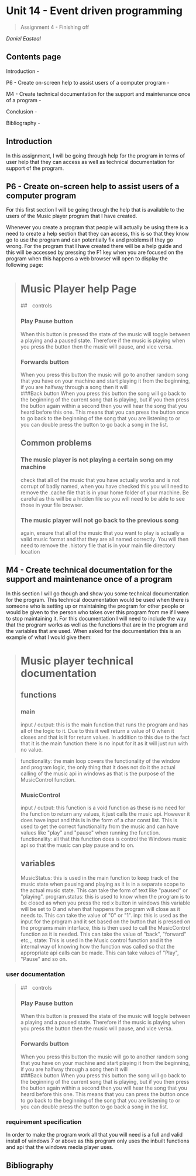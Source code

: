 # **Unit 14 - Event driven programming**

> Assignment 4 - Finishing off

_Daniel Easteal_

<div style="page-break-after: always;"></div>

## Contents page 

Introduction - 

P6 - Create on-screen help to assist users of a computer program - 

M4 - Create technical documentation for the support and maintenance once of a program - 

Conclusion - 

Bibliography - 

<div style="page-break-after: always;"></div>

## Introduction

In this assignment, I will be going through help for the program in terms of user help that they can access as well as technical documentation for support of the program.  

## P6 - Create on-screen help to assist users of a computer program

For this first section I will be going through the help that is available to the users of the Music player program that I have created.  

Whenever you create a program that people will actually be using there is a need to create a help section that they can access, this is so that they know go to use the program and can potentially fix and problems if they go wrong. For the program that I have created there will be a help guide and this will be accessed by pressing the F1 key when you are focused on the program when this happens a web browser will open to display the following page:

> # Music Player help Page
> ##　controls
> ### Play Pause button
> When this button is pressed the state of the music will toggle between a playing and a paused state. Therefore if the music is playing when you press the button then the music will pause, and vice versa. 
> ### Forwards button
> When you press this button the music will go to another random song that you have on your machine and start playing it from the beginning, if you are halfway through a song then it will  
> ###Back button
> When you press this button the song will go back to the beginning of the current song that is playing, but if you then press the button again within a second then you will hear the song that you heard before this one. This means that you can press the button once to go back to the beginning of the song that you are listening to or you can double press the button to go back a song in the list. 
> ## Common problems
> ### The music player is not playing a certain song on my machine
> check that all of the music that you have actually works and is not corrupt of badly named, when you have checked this you will need to remove the .cache file that is in your home folder of your machine. Be careful as this will be a hidden file so you will need to be able to see those in your file browser. 
> ### The music player will not go back to the previous song 
> again, ensure that all of the music that you want to play is actually a valid music format and that they are all named correctly. You will then need to remove the .history file that is in your main file directory location   

## M4 - Create technical documentation for the support and maintenance once of a program
In this section I will go though and show you some technical documentation for the program. This technical documentation would be used when there is someone who is setting up or maintaining the program for other people or would be given to the person who takes over this program from me if I were to stop maintaining it. For this documentation I will need to include the way that the program works as well as the functions that are in the program and the variables that are used. When asked for the documentation this is an example of what I would give them:

> # Music player technical documentation
> ## functions
> ### main
> input / output: this is the main function that runs the program and has all of the logic to it. Due to this it well return a value of 0 when it closes and that is it for return values. In addition to this due to the fact that it is the main function there is no input for it as it will just run with no value. 

> functionality: the main loop covers the functionality of the window and program logic, the only thing that it does not do it the actual calling of the music api in windows as that is the purpose of the MusicControl function.  
> ### MusicControl
> input / output: this function is a void function as these is no need for the function to return any values, it just calls the music api. However it does have input and this is in the form of a char const list. This is used to get the correct functionality from the music and can have values like "play" and "pause" when running the function. 
> functionality: all that this function does is control the Windows music api so that the music can play pause and to on. 
> ## variables
> MusicStatus: this is used in the main function to keep track of the music state when pausing and playing as it is in a separate scope to the actual music state. This can take the form of text like "paused" or "playing".
> program.status: this is used to know when the program is to be closed as when you press the red x button in windows this variable will be set to 0 and when that happens the program will close as it needs to. This can take the value of "0" or "1". 
> inp: this is used as the input for the program and it set based on the button that is pressed on the programs main interface, this is then used to call the MusicControl function as it is needed. This can take the value of "back",  "forward" etc,,,
> state: This is used in the Music control function and it the internal way of knowing how the function was called so that the appropriate api calls can be made. This can take values of "Play", "Pause" and so on. 

### user documentation

> ##　controls
> ### Play Pause button
> When this button is pressed the state of the music will toggle between a playing and a paused state. Therefore if the music is playing when you press the button then the music will pause, and vice versa. 
> ### Forwards button
> When you press this button the music will go to another random song that you have on your machine and start playing it from the beginning, if you are halfway through a song then it will  
> ###Back button
> When you press this button the song will go back to the beginning of the current song that is playing, but if you then press the button again within a second then you will hear the song that you heard before this one. This means that you can press the button once to go back to the beginning of the song that you are listening to or you can double press the button to go back a song in the list. 

### requirement specification 

In order to make the program work all that you will need is a full and valid install of windows 7 or above as this program only uses the inbuilt functions and api that the windows media player uses. 

<div style="page-break-after: always;"></div>

## Bibliography

